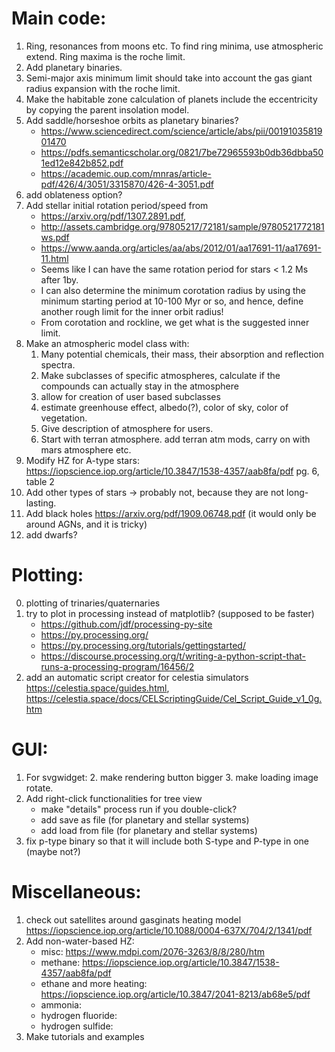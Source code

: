 
# Main code:
1. Ring, resonances from moons etc. To find ring minima, use atmospheric extend. Ring maxima is the roche limit.
2. Add planetary binaries.
3. Semi-major axis minimum limit should take into account the gas giant radius expansion with the roche limit.
4. Make the habitable zone calculation of planets include the eccentricity by copying the parent insolation model.
5. Add saddle/horseshoe orbits as planetary binaries? 
    - https://www.sciencedirect.com/science/article/abs/pii/0019103581901470
    - https://pdfs.semanticscholar.org/0821/7be72965593b0db36dbba501ed12e842b852.pdf
    - https://academic.oup.com/mnras/article-pdf/426/4/3051/3315870/426-4-3051.pdf
6. add oblateness option?
7. Add stellar initial rotation period/speed from
    - https://arxiv.org/pdf/1307.2891.pdf, 
    - http://assets.cambridge.org/97805217/72181/sample/9780521772181ws.pdf
    - https://www.aanda.org/articles/aa/abs/2012/01/aa17691-11/aa17691-11.html
    - Seems like I can have the same rotation period for stars < 1.2 Ms after 1by.
    - I can also determine the minimum corotation radius by using the minimum starting period at 10-100 Myr or so,
    and hence, define another rough limit for the inner orbit radius!
    - From corotation and rockline, we get what is the suggested inner limit.
8. Make an atmospheric model class with:
     1. Many potential chemicals, their mass, their absorption and reflection spectra.
     2. Make subclasses of specific atmospheres, calculate if the compounds can actually stay in the atmosphere
     3. allow for creation of user based subclasses
     4. estimate greenhouse effect, albedo(?), color of sky, color of vegetation.
     5. Give description of atmosphere for users.
     6. Start with terran atmosphere. add terran atm mods, carry on with mars atmosphere etc.
9. Modify HZ for A-type stars: https://iopscience.iop.org/article/10.3847/1538-4357/aab8fa/pdf pg. 6, table 2
10. Add other types of stars -> probably not, because they are not long-lasting.
11. Add black holes https://arxiv.org/pdf/1909.06748.pdf (it would only be around AGNs, and it is tricky)
12. add dwarfs?

# Plotting:
0. plotting of trinaries/quaternaries
1. try to plot in processing instead of matplotlib? (supposed to be faster)
    - https://github.com/jdf/processing-py-site
    - https://py.processing.org/
    - https://py.processing.org/tutorials/gettingstarted/
    - https://discourse.processing.org/t/writing-a-python-script-that-runs-a-processing-program/16456/2
2. add an automatic script creator for celestia simulators https://celestia.space/guides.html, https://celestia.space/docs/CELScriptingGuide/Cel_Script_Guide_v1_0g.htm


# GUI:
1. For svgwidget:
   2. make rendering button bigger
   3. make loading image rotate.
2. Add right-click functionalities for tree view
    - make "details" process run if you double-click?
    - add save as file (for planetary and stellar systems)
    - add load from file (for planetary and stellar systems)
3. fix p-type binary so that it will include both S-type and P-type in one (maybe not?)

# Miscellaneous:
1. check out satellites around gasginats heating model https://iopscience.iop.org/article/10.1088/0004-637X/704/2/1341/pdf
2. Add non-water-based HZ:
    - misc: https://www.mdpi.com/2076-3263/8/8/280/htm
    - methane: https://iopscience.iop.org/article/10.3847/1538-4357/aab8fa/pdf
    - ethane and more heating: https://iopscience.iop.org/article/10.3847/2041-8213/ab68e5/pdf
    - ammonia:
    - hydrogen fluoride:
    - hydrogen sulfide:
3. Make tutorials and examples


[comment]: <publishing options>
[comment]: <flask and html through google sites https://realpython.com/python-web-applications/>
[comment]: <html and github>

